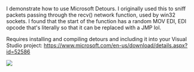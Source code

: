 I demonstrate how to use Microsoft Detours. I originally used this to sniff packets passing through the recv() network function, used by win32 sockets. I found that the start of the function has a random MOV EDI, EDI opcode that's literally so that it can be replaced with a JMP lol.

Requires installing and compiling detours and including it into your Visual Studio project:
https://www.microsoft.com/en-us/download/details.aspx?id=52586

<img src="https://d26dzxoao6i3hh.cloudfront.net/items/0j0n3E2m0i0p123e1e07/10462188_859164637444932_2600564250799219960_o.jpg">
